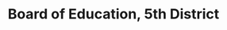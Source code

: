---
title: Board of Education, 5th District
layout: post
categories:
    - hcde
excerpt:
ocdid: /country:us/state:tn/county:hamilton/council_district:1
---